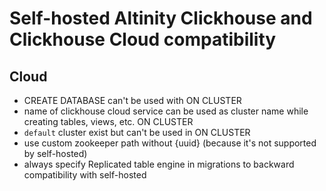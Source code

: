 # Self-hosted Altinity Clickhouse and Clickhouse Cloud compatibility

## Cloud

- CREATE DATABASE can't be used with ON CLUSTER
- name of clickhouse cloud service can be used as cluster name while creating tables, views, etc. ON CLUSTER
- `default` cluster exist but can't be used in ON CLUSTER
- use custom zookeeper path without {uuid} (because it's not supported by self-hosted)
- always specify Replicated table engine in migrations to backward compatibility with self-hosted
